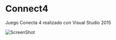 # Connect4

Juego Conecta 4 realizado con Visual Studio 2015

![ScreenShot](https://raw.github.com/luarca84/Connect4/master/Screenshot.png)
